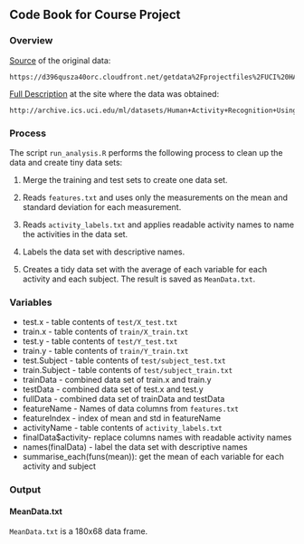 ## Code Book for Course Project

### Overview

[Source](https://d396qusza40orc.cloudfront.net/getdata%2Fprojectfiles%2FUCI%20HAR%20Dataset.zip) of the original data:

	https://d396qusza40orc.cloudfront.net/getdata%2Fprojectfiles%2FUCI%20HAR%20Dataset.zip

[Full Description](http://archive.ics.uci.edu/ml/datasets/Human+Activity+Recognition+Using+Smartphones) at the site where the data was obtained:

	http://archive.ics.uci.edu/ml/datasets/Human+Activity+Recognition+Using+Smartphones
	
### Process

The script `run_analysis.R` performs the following process to clean up the data
and create tiny data sets:

1. Merge the training and test sets to create one data set.

2. Reads `features.txt` and uses only the measurements on the mean and standard
   deviation for each measurement. 

3. Reads `activity_labels.txt` and applies readable activity names to
   name the activities in the data set.

4. Labels the data set with descriptive names. 

5. Creates a tidy data set with the average of each variable for each activity and each subject. The result is saved as `MeanData.txt`.

### Variables

- test.x - table contents of `test/X_test.txt`
- train.x - table contents of `train/X_train.txt`
- test.y - table contents of `test/Y_test.txt`
- train.y - table contents of `train/Y_train.txt`
- test.Subject - table contents of `test/subject_test.txt`
- train.Subject - table contents of `test/subject_train.txt`
- trainData - combined data set of train.x and train.y
- testData - combined data set of test.x and test.y
- fullData - combined data set of trainData and testData
- featureName - Names of data columns from `features.txt`
- featureIndex - index of mean and std in featureName
- activityName - table contents of `activity_labels.txt`
- finalData$activity- replace columns names with readable activity names
- names(finalData) - label the data set with descriptive names
- summarise_each(funs(mean)): get the mean of each variable for each activity and subject



### Output

#### MeanData.txt

`MeanData.txt` is a 180x68 data frame.
